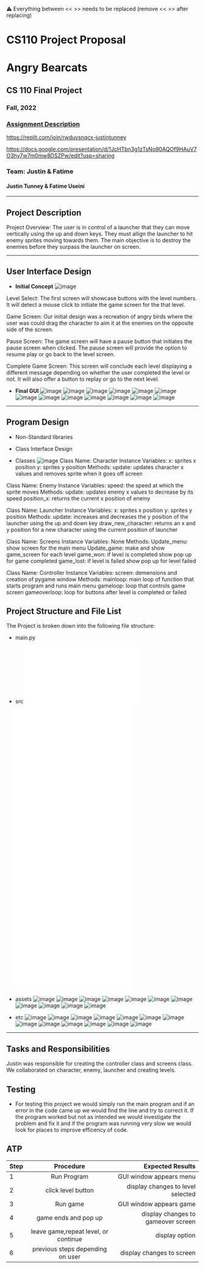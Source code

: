 :warning: Everything between << >> needs to be replaced (remove << >> after replacing)
# CS110 Project Proposal
# Angry Bearcats
## CS 110 Final Project
### Fall, 2022
### [Assignment Description](https://docs.google.com/document/d/1H4R6yLL7som1lglyXWZ04RvTp_RvRFCCBn6sqv-82ps/edit?usp=sharing)

https://replit.com/join/rwduvsnqcx-justintunney

https://docs.google.com/presentation/d/1JcHTbn3g1zTsNo90AQOf9HAuV7O3hy7w7m0mw8DSZPw/edit?usp=sharing

### Team: Justin & Fatime
#### Justin Tunney & Fatime Useini

***

## Project Description

Project Overview:
The user is in control of a launcher that they can move vertically using the up and down keys. They must allign the launcher to hit enemy sprites moving towards them. The main objective is to destroy the enemies before they surpass the launcher on screen. 
***    

## User Interface Design

- **Initial Concept**
![image](etc/image_15.png)

Level Select: The first screen will showcase buttons with the level numbers. It will detect a mouse click to initiate the game screen for the that level.

Game Screen: Our initial design was a recreation of angry birds where the user was could drag the character to aim it at the enemies on the opposite side of the screen.

Pause Screen: The game screen will have a pause button that initiates the pause screen when clicked. The pause screen will provide the option to resume play or go back to the level screen. 

Complete Game Screen: This screen will conclude each level displaying a different message depending on whether the user completed the level or not. It will also offer a button to replay or go to the next level.
    
- **Final GUI**
![image](etc/image.png)
![image](etc/image_2.png)
![image](etc/image_20.png)
![image](etc/image_4.png)
![image](etc/image_5.png)
![image](etc/image_6.png)
![image](etc/image_7.png)
![image](etc/image_8.png)
![image](etc/image_9.png)
![image](etc/image_10.png)
![image](etc/image_11.png)
![image](etc/image_12.png)
![image](etc/image_13.png)


***        

## Program Design

* Non-Standard libraries
     
* Class Interface Design
* Classes
![image](etc/image_21.png)
Class Name:
Character
Instance Variables:
x: sprites x position
y: sprites y position
Methods:
update: updates character x values and removes sprite when it goes off screen

Class Name:
Enemy 
Instance Variables:
speed: the speed at which the sprite moves
Methods: 
update: updates enemy x values to decrease by its speed
position_x: returns the current x position of enemy

Class Name:
Launcher
Instance Variables:
x: sprites x position
y: sprites y position 
Methods:
update: increases and decreases the y position of the launcher using the up and down key
draw_new_character: returns an x and y position for a new character using the current position of launcher 

Class Name:
Screens
Instance Variables:
None
Methods:
Update_menu: show screen for the main menu
Update_game: make and show game_screen for each level
game_won: if level is completed show pop up for game completed
game_lost: if level is failed show pop up for level failed

Class Name:
Controller
Instance Variables:
screen: demensions and creation of pygame window
Methods:
mainloop: main loop of function that starts program and runs main menu
gameloop: loop that controls game screen
gameoverloop: loop for buttons after level is completed or failed


## Project Structure and File List

The Project is broken down into the following file structure:

* main.py
* src
    ![python](src/Character.py)
    ![python](src/Controller.py)
    ![python](src/Enemy.py)
    ![python](src/Highscore.py)
    ![python](src/Launcher.py)
    ![python](src/Screen.py)
  
* assets
    ![image](assets/bearcat.png)
    ![image](assets/class_diagram.png)
    ![image](assets/enemy.png)
    ![image](assets/launcher.png)
    ![image](assets/level1.png)
    ![image](assets/level2.png)
    ![image](assets/level3.png)
    ![image](assets/level4.png)
    ![image](assets/levelCompleted.png)
    ![image](assets/loseScreen.png)
    ![image](assets/mainScreenBackground.png)
* etc
    ![image](etc/image.png)
    ![image](etc/image_2.png)
    ![image](etc/image_3.png)
    ![image](etc/image_4.png)
    ![image](etc/image_5.png)
    ![image](etc/image_6.png)
    ![image](etc/image_7.png)
    ![image](etc/image_8.png)
    ![image](etc/image_9.png)
    ![image](etc/image_10.png)
    ![image](etc/image_11.png)
    ![image](etc/image_12.png)
    ![image](etc/image_13.png)

***

## Tasks and Responsibilities 
Justin was responsible for creating the controller class and screens class. We collaborated on character, enemy, launcher and creating levels. 

## Testing

* For testing this project we would simply run the main program and if an error in the code came up we would find the line and try to correct it. If the program worked but not as intended we would investigate the problem and fix it and if the program was running very slow we would look for places to improve efficency of code. 

## ATP

| Step                 |Procedure             |Expected Results                   |
|----------------------|:--------------------:|----------------------------------:|
|  1                   | Run  Program         |GUI window appears menu            |
|  2                   | click level button   | display changes to level selected |
|  3                   | Run  game            |GUI window appears game            |
|  4                   | game ends and pop up | display changes to gameover screen|
|  5                   | leave game,repeat level, or continue | display option    |
|  6                   | previous steps depending on user | display changes to screen|

